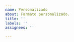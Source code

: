 ```yaml
---
name: Personalizado
about: Formato personalizado.
title: ''
labels: ''
assignees: ''

---
```


<!----------------------------------
Formato personalizado
----------------------------------->
